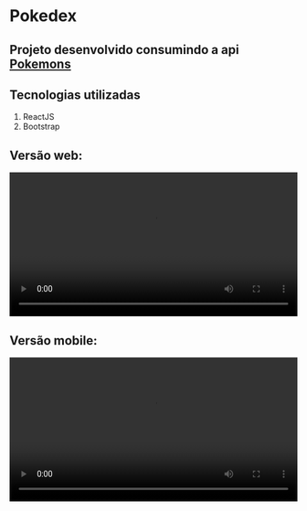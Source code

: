 <h1>Pokedex</h1>

<h2>Projeto desenvolvido consumindo a api <a href="https://pokeapi.co/">Pokemons</a></h2>

<h2>Tecnologias utilizadas</h2>
<ol>
    <li>ReactJS</li>
    <li>Bootstrap</li>
</ol>

<h2>Versão web:</h2>
<video autoplay loop src="./imagens/web.mp4" width="100%"></video>

<h2>Versão mobile:</h2>
<video autoplay loop src="./imagens/mobile.mp4" width="100%"></video>

